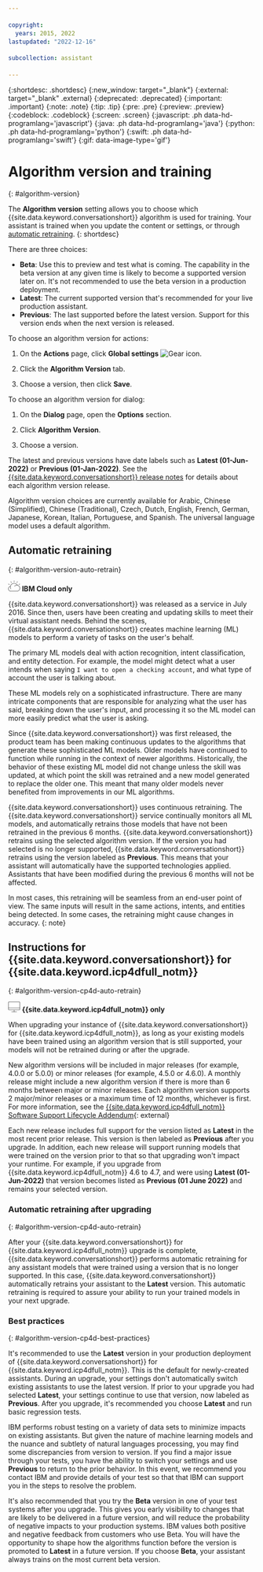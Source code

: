 ```yaml
---

copyright:
  years: 2015, 2022
lastupdated: "2022-12-16"

subcollection: assistant

---
```


{:shortdesc: .shortdesc}
{:new_window: target="_blank"}
{:external: target="_blank" .external}
{:deprecated: .deprecated}
{:important: .important}
{:note: .note}
{:tip: .tip}
{:pre: .pre}
{:preview: .preview}
{:codeblock: .codeblock}
{:screen: .screen}
{:javascript: .ph data-hd-programlang='javascript'}
{:java: .ph data-hd-programlang='java'}
{:python: .ph data-hd-programlang='python'}
{:swift: .ph data-hd-programlang='swift'}
{:gif: data-image-type='gif'}

# Algorithm version and training
{: #algorithm-version}

The **Algorithm version** setting allows you to choose which {{site.data.keyword.conversationshort}} algorithm is used for training. Your assistant is trained when you update the content or settings, or through [automatic retraining](#algorithm-version-auto-retrain).
{: shortdesc}

There are three choices:
- **Beta**: Use this to preview and test what is coming. The capability in the beta version at any given time is likely to become a supported version later on. It's not recommended to use the beta version in a production deployment.
- **Latest**: The current supported version that's recommended for your live production assistant. 
- **Previous**: The last supported before the latest version. Support for this version ends when the next version is released.

To choose an algorithm version for actions:

1. On the **Actions** page, click **Global settings** ![Gear icon](images/gear-icon-black.png).

1. Click the **Algorithm Version** tab.

1. Choose a version, then click **Save**.

To choose an algorithm version for dialog:

1. On the **Dialog** page, open the **Options** section.

1. Click **Algorithm Version**.

1. Choose a version.

The latest and previous versions have date labels such as **Latest (01-Jun-2022)** or **Previous (01-Jan-2022)**. See the [{{site.data.keyword.conversationshort}} release notes](/docs/watson-assistant?topic=watson-assistant-watson-assistant-release-notes) for details about each algorithm version release.

Algorithm version choices are currently available for Arabic, Chinese (Simplified), Chinese (Traditional), Czech, Dutch, English, French, German, Japanese, Korean, Italian, Portuguese, and Spanish. The universal language model uses a default algorithm.

## Automatic retraining
{: #algorithm-version-auto-retrain}

![IBM Cloud only](images/ibm-cloud.png) **IBM Cloud only**

{{site.data.keyword.conversationshort}} was released as a service in July 2016. Since then, users have been creating and updating skills to meet their virtual assistant needs. Behind the scenes, {{site.data.keyword.conversationshort}} creates machine learning (ML) models to perform a variety of tasks on the user's behalf. 

The primary ML models deal with action recognition, intent classification, and entity detection. For example, the model might detect what a user intends when saying `I want to open a checking account`, and what type of account the user is talking about.

These ML models rely on a sophisticated infrastructure. There are many intricate components that are responsible for analyzing what the user has said, breaking down the user's input, and processing it so the ML model can more easily predict what the user is asking.

Since {{site.data.keyword.conversationshort}} was first released, the product team has been making continuous updates to the algorithms that generate these sophisticated ML models. Older models have continued to function while running in the context of newer algorithms. Historically, the behavior of these existing ML model did not change unless the skill was updated, at which point the skill was retrained and a new model generated to replace the older one. This meant that many older models never benefited from improvements in our ML algorithms.

{{site.data.keyword.conversationshort}} uses continuous retraining. The {{site.data.keyword.conversationshort}} service continually monitors all ML models, and automatically retrains those models that have not been retrained in the previous 6 months. {{site.data.keyword.conversationshort}} retrains using the selected algorithm version. If the version you had selected is no longer supported, {{site.data.keyword.conversationshort}} retrains using the version labeled as **Previous**. This means that your assistant will automatically have the supported technologies applied. Assistants that have been modified during the previous 6 months will not be affected.

In most cases, this retraining will be seamless from an end-user point of view. The same inputs will result in the same actions, intents, and entities being detected. In some cases, the retraining might cause changes in accuracy.
{: note}

## Instructions for {{site.data.keyword.conversationshort}} for {{site.data.keyword.icp4dfull_notm}}
{: #algorithm-version-cp4d-auto-retrain}

![Cloud Pak for Data only](images/desktop.png) **{{site.data.keyword.icp4dfull_notm}} only**

When upgrading your instance of {{site.data.keyword.conversationshort}} for {{site.data.keyword.icp4dfull_notm}}, as long as your existing models have been trained using an algorithm version that is still supported, your models will not be retrained during or after the upgrade.

New algorithm versions will be included in major releases (for example, 4.0.0 or 5.0.0) or minor releases (for example, 4.5.0 or 4.6.0). A monthly release might include a new algorithm version if there is more than 6 months between major or minor releases. Each algorithm version supports 2 major/minor releases or a maximum time of 12 months, whichever is first. For more information, see the [{{site.data.keyword.icp4dfull_notm}} Software Support Lifecycle Addendum](https://www.ibm.com/support/pages/ibm-cloud-pak-data-software-support-lifecycle-addendum){: external}

Each new release includes full support for the version listed as **Latest** in the most recent prior release. This version is then labeled as **Previous** after you upgrade. In addition, each new release will support running models that were trained on the version prior to that so that upgrading won't impact your runtime. For example, if you upgrade from {{site.data.keyword.icp4dfull_notm}} 4.6 to 4.7, and were using **Latest (01-Jun-2022)** that version becomes listed as **Previous (01 June 2022)** and remains your selected version.

### Automatic retraining after upgrading
{: #algorithm-version-cp4d-auto-retrain}

After your {{site.data.keyword.conversationshort}} for {{site.data.keyword.icp4dfull_notm}} upgrade is complete, {{site.data.keyword.conversationshort}} performs automatic retraining for any assistant models that were trained using a version that is no longer supported. In this case, {{site.data.keyword.conversationshort}} automatically retrains your assistant to the **Latest** version.  This automatic retraining is required to assure your ability to run your trained models in your next upgrade.

### Best practices
{: #algorithm-version-cp4d-best-practices}

It's recommended to use the **Latest** version in your production deployment of {{site.data.keyword.conversationshort}} for {{site.data.keyword.icp4dfull_notm}}. This is the default for newly-created assistants. During an upgrade, your settings don't automatically switch existing assistants to use the latest version. If prior to your upgrade you had selected **Latest**, your settings continue to use that version, now labeled as **Previous**. After you upgrade, it's recommended you choose **Latest** and run basic regression tests. 

IBM performs robust testing on a variety of data sets to minimize impacts on existing assistants. But given the nature of machine learning models and the nuance and subtlety of natural languages processing, you may find some discrepancies from version to version. If you find a major issue through your tests, you have the ability to switch your settings and use **Previous** to return to the prior behavior.  In this event, we recommend you contact IBM and provide details of your test so that that IBM can support you in the steps to resolve the problem.

It's also recommended that you try the **Beta** version in one of your test systems after you upgrade. This gives you early visibility to changes that are likely to be delivered in a future version, and will reduce the probability of negative impacts to your production systems. IBM values both positive and negative feedback from customers who use Beta. You will have the opportunity to shape how the algorithms function before the version is promoted to **Latest** in a future version. If you choose **Beta**, your assistant always trains on the most current beta version. 
